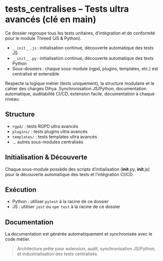 # tests_centralises – Tests ultra avancés (clé en main)

Ce dossier regroupe tous les tests unitaires, d’intégration et de conformité pour le module Threed (JS & Python).

- `__init__.js` : initialisation continue, découverte automatique des tests JS
- `__init__.py` : initialisation continue, découverte automatique des tests Python
- Sous-dossiers : chaque sous-module (rgpd, plugins, templates, etc.) est centralisé et extensible

Respecte la logique métier (tests uniquement), la structure modulaire et le cahier des charges Dihya.
Synchronisation JS/Python, documentation automatique, auditabilité CI/CD, extension facile, documentation à chaque niveau.

## Structure
- `rgpd/` : tests RGPD ultra avancés
- `plugins/` : tests plugins ultra avancés
- `templates/` : tests templates ultra avancés
- ... autres sous-modules centralisés

## Initialisation & Découverte
Chaque sous-module possède des scripts d’initialisation (__init__.py, __init__.js) pour la découverte automatique des tests et l’intégration CI/CD.

## Exécution
- Python : utiliser `pytest` à la racine de ce dossier
- JS : utiliser `jest` ou `npm test` à la racine de ce dossier

## Documentation
La documentation est générée automatiquement et synchronisée avec le code métier.

> Architecture prête pour extension, audit, synchronisation JS/Python, et industrialisation des tests centralisés.
